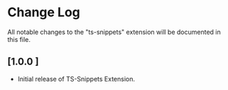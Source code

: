 # Change Log
All notable changes to the "ts-snippets" extension will be documented in this file.


## [1.0.0 ]

- Initial release of TS-Snippets Extension.